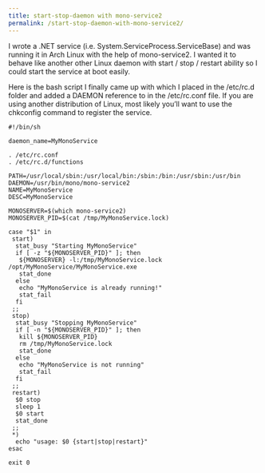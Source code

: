 ```yaml
---
title: start-stop-daemon with mono-service2
permalink: /start-stop-daemon-with-mono-service2/
---
```


I wrote a .NET service (i.e. System.ServiceProcess.ServiceBase) and was running it in Arch Linux with the help of mono-service2. I wanted it to behave like another other Linux daemon with start / stop / restart ability so I could start the service at boot easily.

Here is the bash script I finally came up with which I placed in the /etc/rc.d folder and added a DAEMON reference to in the /etc/rc.conf file. If you are using another distribution of Linux, most likely you&#8217;ll want to use the chkconfig command to register the service.

```shell
#!/bin/sh

daemon_name=MyMonoService

. /etc/rc.conf
. /etc/rc.d/functions

PATH=/usr/local/sbin:/usr/local/bin:/sbin:/bin:/usr/sbin:/usr/bin
DAEMON=/usr/bin/mono/mono-service2
NAME=MyMonoService
DESC=MyMonoService

MONOSERVER=$(which mono-service2)
MONOSERVER_PID=$(cat /tmp/MyMonoService.lock)

case "$1" in
 start)
  stat_busy "Starting MyMonoService"
  if [ -z "${MONOSERVER_PID}" ]; then
   ${MONOSERVER} -l:/tmp/MyMonoService.lock /opt/MyMonoService/MyMonoService.exe
   stat_done
  else
   echo "MyMonoService is already running!"
   stat_fail
  fi
 ;;
 stop)
  stat_busy "Stopping MyMonoService"
  if [ -n "${MONOSERVER_PID}" ]; then
   kill ${MONOSERVER_PID}
   rm /tmp/MyMonoService.lock
   stat_done
  else
   echo "MyMonoService is not running"
   stat_fail
  fi
 ;;
 restart)
  $0 stop
  sleep 1
  $0 start
  stat_done
 ;;
 *)
  echo "usage: $0 {start|stop|restart}"
esac

exit 0
```
